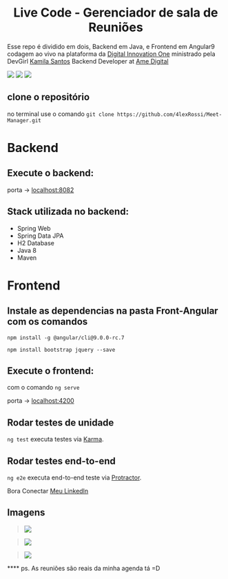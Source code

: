 <h1 align="center">Live Code - Gerenciador de sala de Reuniões</h1>

Esse repo é dividido em dois, Backend em Java, e Frontend em Angular9 codagem ao vivo na plataforma da [Digital Innovation One](https://digitalinnovation.one/sign-up?ref=QFX2ZVP4RU)
ministrado pela DevGirl [Kamila Santos](https://www.linkedin.com/in/kamila-santos-oliveira/) Backend Developer at [Ame Digital](https://www.linkedin.com/company/ame-digital/)

![](https://img.shields.io/github/stars/4lexRossi/Meet-Manager.svg) ![](https://img.shields.io/github/forks/4lexRossi/Meet-Manager.svg) ![](https://img.shields.io/github/issues/4lexRossi/Meet-Manager.svg)

## clone o repositório 

no terminal use o comando `git clone https://github.com/4lexRossi/Meet-Manager.git`

# Backend

## Execute o backend:

porta -> [localhost:8082](http://localhost:8082/)

## Stack utilizada no backend:

 * Spring Web
 * Spring Data JPA
 * H2 Database
 * Java 8
 * Maven

# Frontend

## Instale as dependencias na pasta Front-Angular com os comandos

`npm install -g @angular/cli@9.0.0-rc.7`

`npm install bootstrap jquery --save`

## Execute o frontend:

com o comando `ng serve`

porta -> [localhost:4200](http://localhost:4200/)

## Rodar testes de unidade

`ng test` executa testes via [Karma](https://karma-runner.github.io).

## Rodar testes end-to-end

`ng e2e` executa end-to-end teste via [Protractor](http://www.protractortest.org/).

Bora Conectar
[Meu LinkedIn](https://www.linkedin.com/in/4lex/)

## Imagens

>![](https://imgur.com/tyyIQtC.jpg)

>![](https://imgur.com/4vl64nr.jpg)

>![](https://imgur.com/9f2le9K.jpg)
<p>
**** ps. As reuniões são reais da minha agenda tá =D 
</p>

